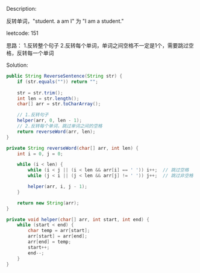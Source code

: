 Description:

反转单词，"student. a am I" 为 "I am a student."
 
leetcode: 151

思路：
1.反转整个句子 
2.反转每个单词，单词之间空格不一定是1个，需要跳过空格，反转每一个单词 

Solution:

```java
public String ReverseSentence(String str) {
    if (str.equals("")) return "";
    
    str = str.trim();
    int len = str.length();
    char[] arr = str.toCharArray();

    // 1.反转句子 
    helper(arr, 0, len - 1);
    // 2.反转每个单词，跳过单词之间的空格
    return reverseWord(arr, len);
}

private String reverseWord(char[] arr, int len) {
    int i = 0, j = 0;

    while (i < len) {
        while (i < j || (i < len && arr[i] == ' ')) i++;  // 跳过空格
        while (j < i || (j < len && arr[j] != ' ')) j++;  // 跳过非空格

        helper(arr, i, j - 1);
    }

    return new String(arr);
}

private void helper(char[] arr, int start, int end) {
    while (start < end) {
        char temp = arr[start];
        arr[start] = arr[end];
        arr[end] = temp;
        start++;
        end--;
    }
}
```